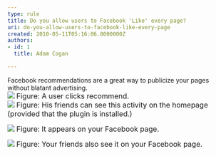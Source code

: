 ```yaml
---
type: rule
title: Do you allow users to Facebook 'Like' every page?
uri: do-you-allow-users-to-facebook-like-every-page
created: 2010-05-11T05:16:06.0000000Z
authors:
- id: 1
  title: Adam Cogan

---
```


 Facebook recommendations are a great way to publicize your pages without blatant advertising. <br> ![](/Communication/RulesToBetterSocialNetworking/PublishingImages/Facebook_Recommend01.jpg) 
<font class="ms-rteCustom-FigureNormal" size="+0">Figure&#58; A user clicks recommend. <br></font>
![](/Communication/RulesToBetterSocialNetworking/PublishingImages/Facebook_Recommend02.jpg)
<font class="ms-rteCustom-FigureNormal" size="+0">Figure&#58; His friends can see this activity on the homepage (provided that the plugin is installed.) </font>

![](/Communication/RulesToBetterSocialNetworking/PublishingImages/Facebook_Recommend03.jpg)
<font class="ms-rteCustom-FigureNormal" size="+0">Figure&#58; It appears on your Facebook page.</font>

![](/Communication/RulesToBetterSocialNetworking/PublishingImages/Facebook_Recommend04.jpg)
<font class="ms-rteCustom-FigureNormal" size="+0">Figure&#58; Your friends also see it on your Facebook page.</font>

